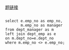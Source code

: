 [题链接](https://www.nowcoder.com/practice/e50d92b8673a440ebdf3a517b5b37d62?tpId=82&&tqId=29763&rp=1&ru=/activity/oj&qru=/ta/sql/question-ranking)

```shell

select e.emp_no as emp_no, 
       m.emp_no as manager 
from dept_manager as m
left join dept_emp as e 
on m.dept_no=e.dept_no
where m.emp_no <> e.emp_no;
```
